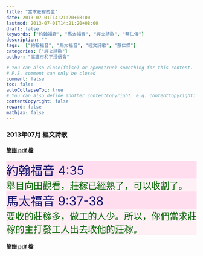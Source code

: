 ```yaml
---
title: "當求莊稼的主"
date: 2013-07-01T14:21:20+08:00
lastmod: 2013-07-01T14:21:20+08:00
draft: false
keywords: ["約翰福音", "馬太福音", "經文詩歌", "蔡仁傑"]
description: ""
tags:  ["約翰福音", "馬太福音", "經文詩歌", "蔡仁傑"]
categories: ["經文詩歌"]
author: "高雄市和平浸信會"

# You can also close(false) or open(true) something for this content.
# P.S. comment can only be closed
comment: false
toc: false
autoCollapseToc: true
# You can also define another contentCopyright. e.g. contentCopyright: "This is another copyright."
contentCopyright: false
reward: false
mathjax: false
---
```


### 2013年07月 經文詩歌

#### [簡譜 pdf 檔](/pdf-h/h201307.pdf "當求莊稼的主")

<div style="background-color:#FFDDEE"><font size="6", color="#191970">
約翰福音 4:35
</font>
</div>

<div style="background-color:#FFF0F5"><font size="5", color="#006400">
舉目向田觀看，莊稼已經熟了，可以收割了。
</font>
</div>

<div style="background-color:#FFDDEE"><font size="6", color="#191970">
馬太福音 9:37-38
</font>
</div>

<div style="background-color:#FFF0F5"><font size="5", color="#006400">
要收的莊稼多，做工的人少。所以，你們當求莊稼的主打發工人出去收他的莊稼。
</font>
</div>

#### [簡譜 pdf 檔](/pdf-h/h201307.pdf "當求莊稼的主")